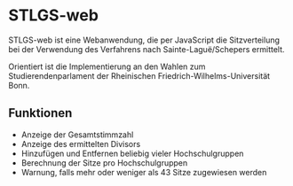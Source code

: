STLGS-web
=========

STLGS-web ist eine Webanwendung, die per JavaScript die Sitzverteilung bei der Verwendung des Verfahrens nach Sainte-Laguë/Schepers ermittelt.

Orientiert ist die Implementierung an den Wahlen zum Studierendenparlament der Rheinischen Friedrich-Wilhelms-Universität Bonn.

Funktionen
----------

* Anzeige der Gesamtstimmzahl
* Anzeige des ermittelten Divisors
* Hinzufügen und Entfernen beliebig vieler Hochschulgruppen
* Berechnung der Sitze pro Hochschulgruppen
* Warnung, falls mehr oder weniger als 43 Sitze zugewiesen werden